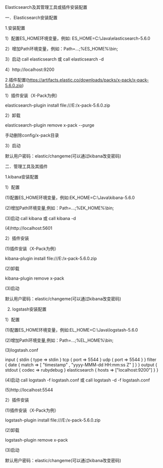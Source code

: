 Elasticsearch及其管理工具或插件安装配置

一．Elasticsearch安装配置

1.安装配置

1）配置ES_HOME环境变量，例如:  ES_HOME=C:\Java\elasticsearch-5.6.0

2）增加Path环境变量，例如：Path=...;%ES_HOME%\bin;

3）启动 call elasticsearch 或 call elasticsearch -d

4）http://localhost:9200

2.插件配置(https://artifacts.elastic.co/downloads/packs/x-pack/x-pack-5.6.0.zip)

1）插件安装（X-Pack为例）

elasticsearch-plugin install file:///E:/x-pack-5.6.0.zip

2）卸载

elasticsearch-plugin remove x-pack --purge

手动删除config/x-pack目录

3）启动

默认用户密码：elastic/changeme(可以通过kibana改变密码)

二．管理工具及其插件

1.kibana安装配置

1）配置

(1)配置ES_HOME环境变量，例如:EK_HOME=C:\Java\kibana-5.6.0

(2)增加Path环境变量,例如：Path=...;%EK_HOME%\bin;

(3)启动 call kibana 或 call kibana -d

(4)http://localhost:5601

2）插件安装

(1)插件安装（X-Pack为例）

kibana-plugin install file:///E:/x-pack-5.6.0.zip

(2)卸载

kibana-plugin remove x-pack

(3)启动

默认用户密码：elastic/changeme(可以通过kibana改变密码)

2. logstash安装配置

1）配置

(1)配置ES_HOME环境变量，例如:EL_HOME=C:\Java\logstash-5.6.0

(2)增加Path环境变量,例如：Path=...;%EL_HOME%\bin;

(3)logstash.conf

input {
  stdin { type => stdin }
  tcp {
    port => 5544
  }
  udp {
    port => 5544
  }
}
filter {
  date {
    match => [ "timestamp" , "yyyy-MMM-dd HH:mm:ss Z" ]
  }
}
output {
  stdout { codec => rubydebug }
  elasticsearch {
    hosts => ["localhost:9200"]
  }
}

(4)启动 call logstash -f logstash.conf 或 call logstash -d -f logstash.conf

(5)http://localhost:5544

2）插件安装

(1)插件安装（X-Pack为例）

logstash-plugin install file:///E:/x-pack-5.6.0.zip

(2)卸载

logstash-plugin remove x-pack

(3)启动

默认用户密码：elastic/changeme(可以通过kibana改变密码)

